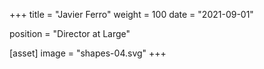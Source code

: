 +++
title = "Javier Ferro"
weight = 100
date = "2021-09-01"

position = "Director at Large"

[asset]
  image = "shapes-04.svg"
+++

